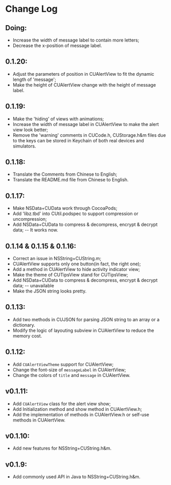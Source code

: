 # Change Log

## Doing:

- Increase the width of message label to contain more letters;
- Decrease the x-position of message label.

## 0.1.20:

- Adjust the parameters of position in CUAlertView to fit the dynamic length of 'message';
- Make the height of CUAlertView change with the height of message label.

## 0.1.19:

- Make the 'hiding' of views with animations;
- Increase the width of message label in CUAlertView to make the alert view look better;
- Remove the 'warning' comments in CUCode.h, CUStorage.h&m files due to the keys can be stored in Keychain of both real devices and simulators.

## 0.1.18:

- Translate the Comments from Chinese to English;
- Translate the README.md file from Chinese to English.

## 0.1.17:

- Make NSData+CUData work through CocoaPods;
- Add 'libz.tbd' into CUtil.podspec to support compression or uncompression;
- Add NSData+CUData to compress & decompress, encrypt & decrypt data; -- It works now.

## 0.1.14 & 0.1.15 & 0.1.16:

- Correct an issue in NSString+CUString.m;
- CUAlertView supports only one button(in fact, the right one);
- Add a method in CUAlertView to hide activity indicator view;
- Make the theme of CUTipsView stand for CUTipsView;
- Add NSData+CUData to compress & decompress, encrypt & decrypt data; -- unavailable
- Make the JSON string looks pretty.

## 0.1.13:

- Add two methods in CUJSON for parsing JSON string to an array or a dictionary.
- Modify the logic of layouting subview in CUAlertView to reduce the memory cost.

## 0.1.12:

- Add `CUAlertViewTheme` support for CUAlertView;
- Change the font-size of `messageLabel` in CUAlertView;
- Change the colors of `title` and `message` in CUAlertView.

## v0.1.11:

- Add `CUAlertView` class for the alert view show;
- Add Initialization method and show method in CUAlertView.h;
- Add the implementation of methods in CUAlertView.h or self-use methods in CUAlertView.

## v0.1.10:

- Add new features for NSString+CUString.h&m.

## v0.1.9:

- Add commonly used API in Java to NSString+CUString.h&m.



